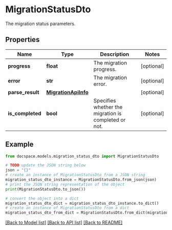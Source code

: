 # MigrationStatusDto

The migration status parameters.

## Properties

Name | Type | Description | Notes
------------ | ------------- | ------------- | -------------
**progress** | **float** | The migration progress. | [optional] 
**error** | **str** | The migration error. | [optional] 
**parse_result** | [**MigrationApiInfo**](MigrationApiInfo.md) |  | [optional] 
**is_completed** | **bool** | Specifies whether the migration is completed or not. | [optional] 

## Example

```python
from docspace.models.migration_status_dto import MigrationStatusDto

# TODO update the JSON string below
json = "{}"
# create an instance of MigrationStatusDto from a JSON string
migration_status_dto_instance = MigrationStatusDto.from_json(json)
# print the JSON string representation of the object
print(MigrationStatusDto.to_json())

# convert the object into a dict
migration_status_dto_dict = migration_status_dto_instance.to_dict()
# create an instance of MigrationStatusDto from a dict
migration_status_dto_from_dict = MigrationStatusDto.from_dict(migration_status_dto_dict)
```
[[Back to Model list]](../README.md#documentation-for-models) [[Back to API list]](../README.md#documentation-for-api-endpoints) [[Back to README]](../README.md)


